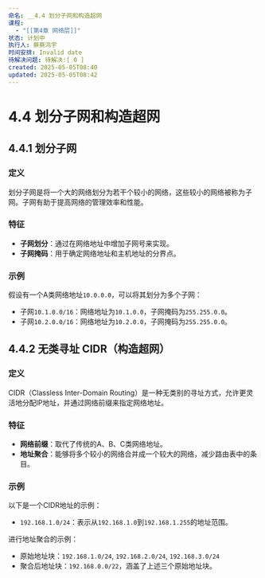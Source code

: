 ```yaml
---
命名: __4.4 划分子网和构造超网
课程:
  - "[[第4章 网络层]]"
状态: 计划中
执行人: 蔡蔡鸿宇
时间安排: Invalid date
待解决问题: 待解决:[ 0 ]
created: 2025-05-05T08:40
updated: 2025-05-05T08:42
---
```

# 4.4 划分子网和构造超网

## 4.4.1 划分子网

### 定义
划分子网是将一个大的网络划分为若干个较小的网络，这些较小的网络被称为子网。子网有助于提高网络的管理效率和性能。

### 特征
- **子网划分**：通过在网络地址中增加子网号来实现。
- **子网掩码**：用于确定网络地址和主机地址的分界点。

### 示例
假设有一个A类网络地址`10.0.0.0`，可以将其划分为多个子网：

- 子网`10.1.0.0/16`：网络地址为`10.1.0.0`，子网掩码为`255.255.0.0`。
- 子网`10.2.0.0/16`：网络地址为`10.2.0.0`，子网掩码为`255.255.0.0`。

## 4.4.2 无类寻址 CIDR（构造超网）

### 定义
CIDR（Classless Inter-Domain Routing）是一种无类别的寻址方式，允许更灵活地分配IP地址，并通过网络前缀来指定网络地址。

### 特征
- **网络前缀**：取代了传统的A、B、C类网络地址。
- **地址聚合**：能够将多个较小的网络合并成一个较大的网络，减少路由表中的条目。

### 示例
以下是一个CIDR地址的示例：

- `192.168.1.0/24`：表示从`192.168.1.0`到`192.168.1.255`的地址范围。

进行地址聚合的示例：

- 原始地址块：`192.168.1.0/24`, `192.168.2.0/24`, `192.168.3.0/24`
- 聚合后地址块：`192.168.0.0/22`，涵盖了上述三个原始地址块。

